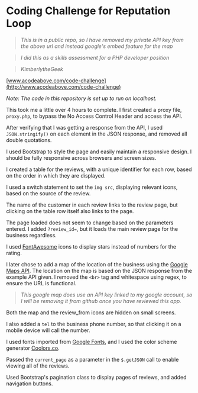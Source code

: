 # Coding Challenge for Reputation Loop

> _This is in a public repo, so I have removed my private API key from the above url and instead google's embed feature for the map_

> _I did this as a skills assessment for a PHP developer position_

> _KimberlytheGeek_

[www.acodeabove.com/code-challenge](http://www.acodeabove.com/code-challenge)

_Note: The code in this repository is set up to run on localhost._

This took me a little over 4 hours to complete. I first created a proxy file, `proxy.php`, to bypass the No Access Control Header and access the API.

After verifying that I was getting a response from the API, I used `JSON.stringify()` on each element in the JSON response, and removed all double quotations.

I used Bootstrap to style the page and easily maintain a responsive design. I should be fully responsive across browsers and screen sizes.

I created a table for the reviews, with a unique identifier for each row, based on the order in which they are displayed.

I used a switch statement to set the `img src`, displaying relevant icons, based on the source of the review.

The name of the customer in each review links to the review page, but clicking on the table row itself also links to the page.

The page loaded does not seem to change based on the parameters entered. I added `?review_id=`, but it loads the main review page for the business regardless.

I used [FontAwesome](http://fontawesome.io/icons/) icons to display stars instead of numbers for the rating.

I later chose to add a map of the location of the business using the [Google Maps API](https://developers.google.com/maps/documentation/embed/). The location on the map is based on the JSON response from the example API given. I removed the `<br>` tag and whitespace using regex, to ensure the URL is functional.
>_This google map does use an API key linked to my google account, so I will be removing it from github once you have reviewed this app._

Both the map and the review_from icons are hidden on small screens.

I also added a `tel` to the business phone number, so that clicking it on a mobile device will call the number.

I used fonts imported from [Google Fonts](https://www.google.com/fonts), and I used the color scheme generator [Coolors.co](https://coolors.co).

Passed the `current_page` as a parameter in the `$.getJSON` call to enable viewing all of the reviews.

Used Bootstrap's pagination class to display pages of reviews, and added navigation buttons.
